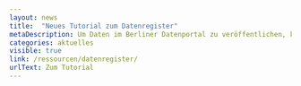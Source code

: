 ```yaml
---
layout: news
title:  "Neues Tutorial zum Datenregister"
metaDescription: Um Daten im Berliner Datenportal zu veröffentlichen, können Verwaltungsmitarbeiter:innen das Datenregister nutzen. Wie erklären in diesem Tutorial Schritt für Schritt, wie Sie Datensätze über das Datenregister veröffentlichen können. 
categories: aktuelles
visible: true
link: /ressourcen/datenregister/
urlText: Zum Tutorial
---
```


